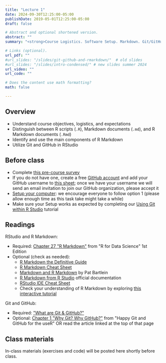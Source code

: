 ```yaml
---
title: "Lecture 1"
date: 2024-09-30T12:25:00-05:00
publishDate: 2019-05-01T12:25:00-05:00
draft: false

# Abstract and optional shortened version.
abstract: ""
summary: "<strong>Course Logistics. Software Setup. Markdown. Git/GitHub in RStudio.</strong>"

# Links (optional).
url_pdf: ""
#url_slides: "/slides/git-github-and-rmarkdown/"  # old slides
#url_slides: "/slides/intro-condensed/" # new slides summer 2024
url_video: ""
url_code: ""

# Does the content use math formatting?
math: false

---
```





## Overview 

* Understand course objectives, logistics, and expectations
* Distinguish between R scripts (`.R`), Markdown documents (`.md`), and R Markdown documents (`.Rmd`)
* Identify and use the main components of R Markdown
* Utilize Git and GitHub in RStudio


## Before class

* Complete [this pre-course survey](https://forms.gle/ypujHgoPino1ndfx9)
* If you do not have one, create a free [GitHub account](https://happygitwithr.com/github-acct) and add your GitHub username to [this sheet](https://docs.google.com/spreadsheets/d/1M5crNtuDO-X8UrqwvTA-ekbPom-j7NO-Y5dzvDKY7-I/edit?usp=sharing); once we have your username we will send an email invitation to join our GitHub organization, please accept it
* [Setup your computer](https://computing-soc-sci.netlify.app/setup/): we encourage everyone to follow option 1 (please allow enough time as this task take might take a while)
* Make sure your Setup works as expected by completing our [Using Git within R Studio](/setup/git/git-with-rstudio) tutorial


## Readings

RStudio and R Markdown:
* Required: [Chapter 27 "R Markdown"](https://r4ds.had.co.nz/r-markdown.html) from "R for Data Science" 1st Edition
* Optional (check as needed):
  * [R Markdown the Definitive Guide](https://bookdown.org/yihui/rmarkdown/)
  * [R Markdown Cheat Sheet](https://www.rstudio.com/wp-content/uploads/2015/02/rmarkdown-cheatsheet.pdf)
  * [Markdown and R Markdown](https://pjbartlein.github.io/REarthSysSci/markdown.html) by Pat Bartlein
  * [R Markdown from R Studio](https://rmarkdown.rstudio.com/lesson-1.html) official documentation
  * [RStudio IDE Cheat Sheet](https://raw.githubusercontent.com/rstudio/cheatsheets/main/rstudio-ide.pdf)
  * Check your understanding of R Markdown by exploring [this interactive tutorial]( https://commonmark.org/help/)

Git and GitHub:
* Required: ["What are Git & GitHub?"](https://computing-soc-sci.netlify.app/faq/what-are-git-github/)
* Optional: [Chapter 1 "Why Git? Why GitHub?"](https://happygitwithr.com/big-picture) from "Happy Git and GitHub for the useR" OR read the article linked at the top of that page


## Class materials

In-class materials (exercises and code) will be posted here shortly before class.

<!--
* Run the code below in your console to download today’s materials: `usethis::use_course("css-materials/intro")`[^local]
-->

[^local]: If you are using R Workbench, ignore this note. If you are using R from your local machine: first install the package by typing in your console `install.packages("usethis")`; then load it with `library(usethis)`; finally run the code.



<!--
THE FALL VERSION OF THE COURSE WILL COVER THIS LECTURE IN TWO, AS FOLLOWS
LECTURE 1: intro to the course and logistics + intro CSS (more in depth with notes and readings, which I cut from the Summer version) + software set up
LECTURE 2: what is covered here without the intro to the course
-->
